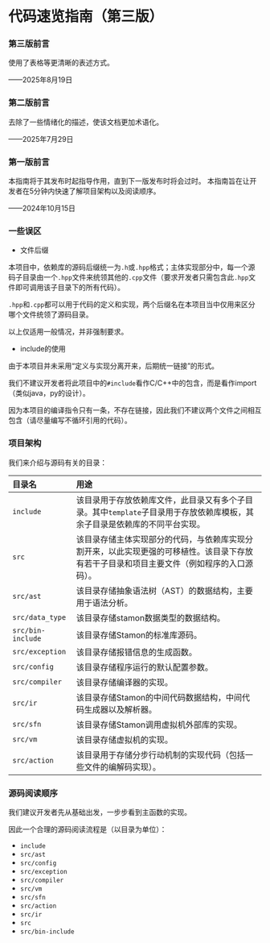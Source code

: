 # 代码速览指南（第三版）

### 第三版前言

使用了表格等更清晰的表述方式。

——2025年8月19日

### 第二版前言

去除了一些情绪化的描述，使该文档更加术语化。

——2025年7月29日

### 第一版前言

本指南将于其发布时起指导作用，直到下一版发布时将会过时。
本指南旨在让开发者在5分钟内快速了解项目架构以及阅读顺序。

——2024年10月15日

### 一些误区

* 文件后缀

本项目中，依赖库的源码后缀统一为``.h``或``.hpp``格式；主体实现部分中，每一个源码子目录由一个``.hpp``文件来统领其他的``.cpp``文件（要求开发者只需包含此``.hpp``文件即可调用该子目录下的所有代码）。

``.hpp``和``.cpp``都可以用于代码的定义和实现，两个后缀名在本项目当中仅用来区分哪个文件统领了源码目录。

以上仅适用一般情况，并非强制要求。

* include的使用

由于本项目并未采用“定义与实现分离开来，后期统一链接”的形式。

我们不建议开发者将此项目中的``#include``看作C/C++中的包含，而是看作import（类似java，py的设计）。

因为本项目的编译指令只有一条，不存在链接，因此我们不建议两个文件之间相互包含（请尽量编写不循环引用的代码）。

### 项目架构

我们来介绍与源码有关的目录：

|目录名|用途|
|:-|:-|
|``include``|该目录用于存放依赖库文件，此目录又有多个子目录。其中``template``子目录用于存放依赖库模板，其余子目录是依赖库的不同平台实现。|
|``src``|该目录存储主体实现部分的代码，与依赖库实现分割开来，以此实现更强的可移植性。该目录下存放有若干子目录和项目主要文件（例如程序的入口源码）。|
|``src/ast``|该目录存储抽象语法树（AST）的数据结构，主要用于语法分析。|
|``src/data_type``|该目录存储stamon数据类型的数据结构。|
|``src/bin-include``|该目录存储Stamon的标准库源码。|
|``src/exception``|该目录存储报错信息的生成函数。|
|``src/config``|该目录存储程序运行的默认配置参数。|
|``src/compiler``|该目录存储编译器的实现。|
|``src/ir``|该目录存储Stamon的中间代码数据结构，中间代码生成器以及解析器。|
|``src/sfn``|该目录存储Stamon调用虚拟机外部库的实现。|
|``src/vm``|该目录存储虚拟机的实现。|
|``src/action``|该目录用于存储分步行动机制的实现代码（包括一些文件的编解码实现）。|

### 源码阅读顺序

我们建议开发者先从基础出发，一步步看到主函数的实现。

因此一个合理的源码阅读流程是（以目录为单位）：

* ``include``
* ``src/ast``
* ``src/config``
* ``src/exception``
* ``src/compiler``
* ``src/vm``
* ``src/sfn``
* ``src/action``
* ``src/ir``
* ``src``
* ``src/bin-include``